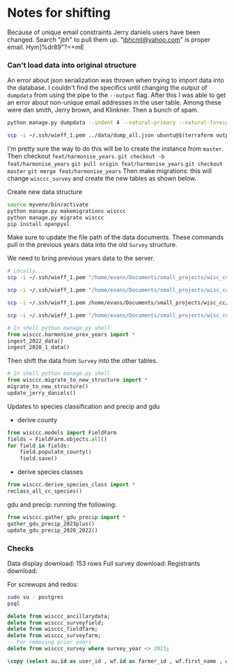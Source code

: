 # Notes for shifting

Because of unique email constraints
Jerry daniels users have been changed.
Search "jbh" to pull them up.
"jbhcml@yahoo.com" is proper email.
Hym]%dr89"?=+mE
### Can't load data into original structure

An error about json serialization was thrown when trying to import data into the database.
I couldn't find the specifics until changing the output of `dumpdata` from using the pipe to the 
`--output` flag.
After this I was able to get an error about non-unique email addresses in the user table.
Among these were dan smith, Jerry brown, and Klinkner. Then a bunch of spam. 
```sh
python manage.py dumpdata --indent 4 --natural-primary --natural-foreign --traceback --exclude sessions --exclude admin.LogEntry --output dump_all.json

scp -i ~/.ssh/wieff_1.pem ../data/dump_all.json ubuntu@$(terraform output -raw ip):~/.
```

I'm pretty sure the way to do this will be to create the instance from `master`.
Then checkout `feat/harmonise_years`.
`git checkout -b feat/harmonise_years`
`git pull origin feat/harmonise_years`
`git checkout master`
`git merge feat/harmonise_years`
Then make migrations: this will change `wisccc_survey` and create the new tables as
shown below.





Create new data structure
```sh
source myvenv/bin/activate
python manage.py makemigrations wisccc
python manage.py migrate wisccc
pip install openpyxl
```
Make sure to update the file path of the data documents.
These commands pull in the previous years data into the old `Survey` structure.

We need to bring previous years data to the server.

```sh
# Locally...
scp -i ~/.ssh/wieff_1.pem "/home/evans/Documents/small_projects/wisc_cc/data_from_mrill/2022 Responses - Building Knowledge about Wisconsin's Cover Crops.xlsx" ubuntu@$(terraform output -raw ip):~/.

scp -i ~/.ssh/wieff_1.pem "/home/evans/Documents/small_projects/wisc_cc/data_from_mrill/CitSci CCROP 2022 responses agronomic.xlsx" ubuntu@$(terraform output -raw ip):~/.

scp -i ~/.ssh/wieff_1.pem /home/evans/Documents/small_projects/wisc_cc/data_from_mrill/Table\ 1.\ DS\ draft\ 2.13.22\ CCROP\ Citizen\ Science\ Data\ 2022\ with\ termination.xlsx ubuntu@$(terraform output -raw ip):~/.

scp -i ~/.ssh/wieff_1.pem "/home/evans/Documents/small_projects/wisc_cc/data_from_mrill/MI Copy combined CC_citsci_2020-2021-grs.xlsx" ubuntu@$(terraform output -raw ip):~/.
```

```python
# In shell python manage.py shell
from wisccc.harmonise_prev_years import *
ingest_2022_data()
ingest_2020_1_data()
```

Then shift the data from `Survey` into the other tables.
```python
# In shell python manage.py shell
from wisccc.migrate_to_new_structure import *
migrate_to_new_structure()
update_jerry_daniels()
```

Updates to species classification and precip and gdu


 - derive county
```python
from wisccc.models import FieldFarm
fields = FieldFarm.objects.all()
for field in fields:
    field.populate_county()
    field.save()
```
 - derive species classes
```python
from wisccc.derive_species_class import *
reclass_all_cc_species()
```
 gdu and precip: running the following:
```python
from wisccc.gather_gdu_precip import *
gather_gdu_precip_2023plus()
update_gdu_precip_2020_2022()
 ```

### Checks

Data display download: 153 rows
Full survey download:
Registrants download: 


For screwups and redos:
```sh
sudo su - postgres
psql
```
```sql
delete from wisccc_ancillarydata;
delete from wisccc_surveyfield;
delete from wisccc_fieldfarm; 
delete from wisccc_surveyfarm;
-- For removing prior years
delete from wisccc_survey where survey_year <> 2023;
```



```sql
\copy (select au.id as user_id , wf.id as farmer_id , wf.first_name , wf.last_name , au.username  , au.email from  wisccc_farmer wf left join auth_user au on au.id = wf.user_id ) to '/home/ubuntu/users.csv' with csv
```